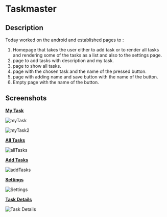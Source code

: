 # Taskmaster

## Description

Today worked on the android and established pages to :

1. Homepage that takes the user either to add task or to render all tasks and rendering some of the tasks as a list and also to the settings page.
2. page to add tasks with description and my task.
3. page to show all tasks.
4. page with the chosen task and the name of the pressed button.
5. page with adding name and save button with the name of the button.
6. Empty page with the name of the button.

## Screenshots

**[My Task](/app/src/main/java/com/example/taskmaster/Activities/MainActivity.java)**

![myTask](/screenshots/myTask1.jpg)


![myTask2](/screenshots/myTask2.jpg)


**[All Tasks](/app/src/main/java/com/example/taskmaster/Activities/AllTasks.java)**

![allTasks](/screenshots/allTasks.jpg)


**[Add Tasks](/app/src/main/java/com/example/taskmaster/Activities/AddTask.java)**

![addTasks](/screenshots/AddTasks.jpg)


**[Settings](/app/src/main/java/com/example/taskmaster/Activities/Settings.java)**

![Settings](/screenshots/Settings.jpg)


**[Task Details](/app/src/main/java/com/example/taskmaster/Activities/TaskDetail.java)**

![Task Details](/screenshots/detailTask.jpg)

